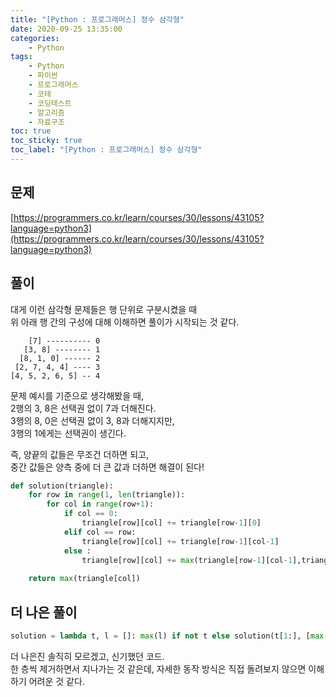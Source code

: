 ```yaml
---
title: "[Python : 프로그래머스] 정수 삼각형"
date: 2020-09-25 13:35:00
categories:
    - Python
tags:
    - Python
    - 파이썬
    - 프로그래머스
    - 코테  
    - 코딩테스트
    - 알고리즘
    - 자료구조
toc: true
toc_sticky: true
toc_label: "[Python : 프로그래머스] 정수 삼각형"
---
```

## 문제
[https://programmers.co.kr/learn/courses/30/lessons/43105?language=python3](https://programmers.co.kr/learn/courses/30/lessons/43105?language=python3)
## 풀이
대게 이런 삼각형 문제들은 행 단위로 구분시켰을 때  
위 아래 행 간의 구성에 대해 이해하면 풀이가 시작되는 것 같다.
  
```
    [7] ---------- 0
   [3, 8] -------- 1
  [8, 1, 0] ------ 2
 [2, 7, 4, 4] ---- 3
[4, 5, 2, 6, 5] -- 4
```
문제 예시를 기준으로 생각해봤을 때,  
2행의 3, 8은 선택권 없이 7과 더해진다.  
3행의 8, 0은 선택권 없이 3, 8과 더해지지만,  
3행의 1에게는 선택권이 생긴다.  
  
즉, 양끝의 값들은 무조건 더하면 되고,  
중간 값들은 양측 중에 더 큰 값과 더하면 해결이 된다!
```python
def solution(triangle):
    for row in range(1, len(triangle)):
        for col in range(row+1):
            if col == 0:
                triangle[row][col] += triangle[row-1][0]
            elif col == row:
                triangle[row][col] += triangle[row-1][col-1]
            else :
                triangle[row][col] += max(triangle[row-1][col-1],triangle[row-1][col])
    
    return max(triangle[col])
```
## 더 나은 풀이
```python
solution = lambda t, l = []: max(l) if not t else solution(t[1:], [max(x,y)+z for x,y,z in zip([0]+l, l+[0], t[0])])
```
더 나은진 솔직히 모르겠고, 신기했던 코드.  
한 층씩 제거하면서 지나가는 것 같은데, 자세한 동작 방식은 직접 돌려보지 않으면 이해하기 어려운 것 같다.  